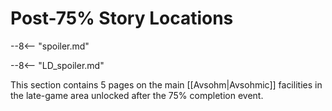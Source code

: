 # Post-75% Story Locations

--8<-- "spoiler.md"

--8<-- "LD_spoiler.md"

This section contains 5 pages on the main [[Avsohm|Avsohmic]] facilities in the late-game area unlocked after the 75% completion event.

